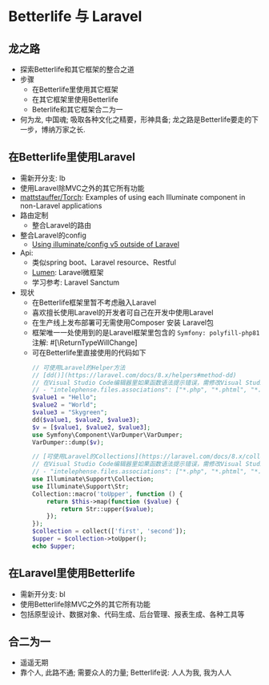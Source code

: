 # Betterlife 与 Laravel

## 龙之路

  - 探索Betterlife和其它框架的整合之道
  - 步骤
    - 在Betterlife里使用其它框架
    - 在其它框架里使用Betterlife
    - Beterlife和其它框架合二为一
  - 何为龙, 中国魂; 吸取各种文化之精要，形神具备; 龙之路是Betterlife要走的下一步，博纳万家之长.

## 在Betterlife里使用Laravel

  - 需新开分支: lb
  - 使用Laravel除MVC之外的其它所有功能
  - [mattstauffer/Torch](https://github.com/mattstauffer/Torch): Examples of using each Illuminate component in non-Laravel applications
  - 路由定制
    - 整合Laravel的路由
  - 整合Laravel的config
    - [Using illuminate/config v5 outside of Laravel](https://madewithlove.com/blog/software-engineering/illuminate-config-v5/)
  - Api: 
    - 类似spring boot、Laravel resource、Restful
    - [Lumen](https://lumen.laravel.com/): Laravel微框架
    - 学习参考: Laravel Sanctum
  - 现状
    - 在Betterlife框架里暂不考虑融入Laravel
    - 喜欢擅长使用Laravel的开发者可自己在开发中使用Laravel
    - 在生产线上发布部署可无需使用Composer 安装 Laravel包
    - 框架唯一一处使用到的是Laravel框架里包含的 `Symfony: polyfill-php81` 注解: #[\ReturnTypeWillChange]
    - 可在Betterlife里直接使用的代码如下
      ```php
      // 可使用Laravel的Helper方法
      // [dd()](https://laravel.com/docs/8.x/helpers#method-dd)
      // 在Visual Studio Code编辑器里如果函数语法提示错误，需修改Visual Studio Code配置:
      // - "intelephense.files.associations": ["*.php", "*.phtml", "*.inc", "*.module", "*.install", "*.theme", ".engine", ".profile", ".info", ".test"]
      $value1 = "Hello";
      $value2 = "World";
      $value3 = "Skygreen";
      dd($value1, $value2, $value3);
      $v = [$value1, $value2, $value3];
      use Symfony\Component\VarDumper\VarDumper;
      VarDumper::dump($v);

      // [可使用Laravel的Collections](https://laravel.com/docs/8.x/collections)
      // 在Visual Studio Code编辑器里如果函数语法提示错误，需修改Visual Studio Code配置:
      // - "intelephense.files.associations": ["*.php", "*.phtml", "*.inc", "*.module", "*.install", "*.theme", ".engine", ".profile", ".info", ".test"]
      use Illuminate\Support\Collection;
      use Illuminate\Support\Str;
      Collection::macro('toUpper', function () {
          return $this->map(function ($value) {
              return Str::upper($value);
          });
      });
      $collection = collect(['first', 'second']);
      $upper = $collection->toUpper();
      echo $upper;

      ```

## 在Laravel里使用Betterlife

  - 需新开分支: bl
  - 使用Betterlife除MVC之外的其它所有功能
  - 包括原型设计、数据对象、代码生成、后台管理、报表生成、各种工具等

## 合二为一

   - 遥遥无期
   - 靠个人, 此路不通; 需要众人的力量; Betterlife说: 人人为我, 我为人人